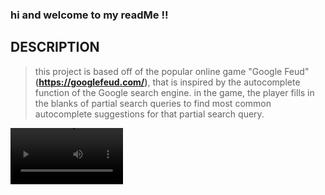 ### hi and welcome to my readMe !! ###

## DESCRIPTION ##
> this project is based off of the popular online game "Google Feud" **(https://googlefeud.com/)**, that is inspired by the autocomplete function of the Google search engine. in the game, the player fills in the blanks of partial search queries to find most common autocomplete suggestions for that partial search query.
<video src='https://drive.google.com/file/d/1BU75NJd6N0ixr5tLrCfJ3A-SXYQ52Rj_/view?usp=sharing' width=180/>


> i took inspiration from this game and recreated it with PyTrends, a Python library which makes accessing the Google Trends API easier. although not 100% the same, i used its related queries function to find the top related queries to certain keywords. 

## INSTRUCTIONS ##
> delete the prompt text & type in what you believe to be the top related query given the keyword into the entry box. -> press the guess button -> continue until you lose or win

## MY FILES ##
**gf_data.py**
- purpose: organize PyTrends data and convert into accessible/readable lists
- contains: clean_data, mlist_set_up, console_list_set_up

**gf_metrics.py**
- purpose: hold Metrics class for its globally accessible variables
- contains: class Metrics

**gf_tk.py**
- purpose: 1. set up tkinter gui, 2. create functions that interact/update these gui elements to run game successfully
- contains: tkinter window set up, print_to_tkinter, check_if_winning, guessing

## MISC ##
> have questions? noticed bugs? suggestions? please reach out at **eyu@reed.edu**
